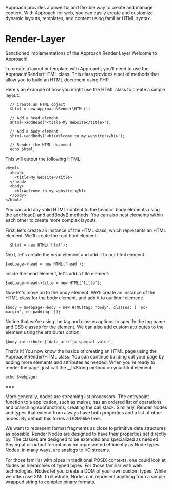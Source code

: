 Approach provides a powerful and flexible way to create and manage content. With Approach for web, you can easily create and customize dynamic layouts, templates, and content using familiar HTML syntax. 

# Render-Layer
Sanctioned implementations of the Approach Render Layer
Welcome to Approach!


To create a layout or template with Approach, you'll need to use the Approach\Render\HTML class. This class provides a set of methods that allow you to build an HTML document using PHP.

Here's an example of how you might use the HTML class to create a simple layout:

```
  // Create an HTML object
  $html = new Approach\Render\HTML();
  
  // Add a head element
  $html->addHead('<title>My Website</title>');
  
  // Add a body element
  $html->addBody('<h1>Welcome to my website!</h1>');
  
  // Render the HTML document
  echo $html;
```


This will output the following HTML:
```
<html>
  <head>
    <title>My Website</title>
  </head>
  <body>
    <h1>Welcome to my website!</h1>
  </body>
</html>
```

You can add any valid HTML content to the head or body elements using the addHead() and addBody() methods. You can also nest elements within each other to create more complex layouts.

First, let's create an instance of the HTML class, which represents an HTML element. We'll create the root html element:
```
  $html = new HTML('html');
```

Next, let's create the head element and add it to our html element:
```
$webpage->head = new HTML('head');
```

Inside the head element, let's add a title element:
```
$webpage->head->title = new HTML('title');
```

Now let's move on to the body element. We'll create an instance of the HTML class for the body element, and add it to our html element:
```
$body = $webpage->body = new HTML(tag: 'body', classes: [ 'no-margin','no-padding' ]);
```

Notice that we're using the tag and classes options to specify the tag name and CSS classes for the element. We can also add custom attributes to the element using the attributes option:
```
$body->attributes['data-attr']='special value';
```

That's it! You now know the basics of creating an HTML page using the Approach\Render\HTML class. You can continue building out your page by adding more elements and attributes as needed. When you're ready to render the page, just call the __toString method on your html element:

```
echo $webpage;
```


===

More generally, nodes are streaming list processors. The entrypoint function to a application, such as main(), has an ordered list of operations and branching subfunctions, creating the call stack. Similarly, Render Nodes and types that extend from always have both properties and a list of other nodes. By default this forms a DOM-like tree.


We want to represent format fragments as close to primitive data structures as possible. Render Nodes are designed to have their properties set directly by. The classes are designed to be extended and specialized as needed. Any input or output format may be represented efficiently as Node types. Nodes, in many ways, are analogs to I/O streams. 

For those familiar with pipes in traditional POSIX contexts, one could look at Nodes as hierarchies of typed pipes. For those familiar with web technologies, Nodes let you create a DOM of your own custom types. While we often use XML to illustrate, Nodes can represent anything from a simple wrapped string to complex binary formats.